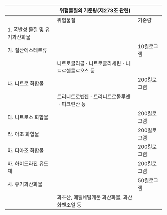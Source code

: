 |  | 위험물질의 기준량(제273조 관련) |  |
| --- | --- | --- |
|  | 위험물질 | 기준량 |
| 1. 폭발성 물질 및 유기과산화물 |  |  |
| 가. 질산에스테르류 |  | 10킬로그램 |
|  | 니트로글리콜ㆍ니트로글리세린ㆍ니트로셀룰로오스 등 |  |
| 나. 니트로 화합물 |  | 200킬로그램 |
|  | 트리니트로벤젠ㆍ트리니트로톨루엔ㆍ피크린산 등 |  |
| 다. 니트로소 화합물 |  | 200킬로그램 |
| 라. 아조 화합물 |  | 200킬로그램 |
| 마. 디아조 화합물 |  | 200킬로그램 |
| 바. 하이드라진 유도체 |  | 200킬로그램 |
| 사. 유기과산화물 |  | 50킬로그램 |
|  | 과초산, 메틸에틸케톤 과산화물, 과산화벤조일 등 |  |